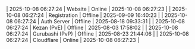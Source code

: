 | 2025-10-08 06:27:24 | Website | Online | 2025-10-08 06:27:23 |
| 2025-10-08 06:27:24 | Registration | Offline | 2025-09-09 16:40:23 |
| 2025-10-08 06:27:24 | Auth Server | Offline | 2025-08-18 09:33:31 |
| 2025-10-08 06:27:24 | Kezan (PvE) | Offline | 2025-08-03 17:58:02 |
| 2025-10-08 06:27:24 | Gurubashi (PvP) | Offline | 2025-08-23 21:44:06 |
| 2025-10-08 06:27:24 | Cloudflare | Online | 2025-10-08 06:27:23 |

